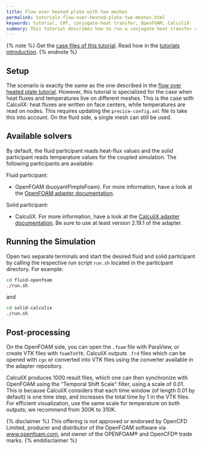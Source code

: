 ```yaml
---
title: Flow over heated plate with two meshes
permalink: tutorials-flow-over-heated-plate-two-meshes.html
keywords: tutorial, CHT, conjugate-heat transfer, OpenFOAM, CalculiX
summary: This tutorial describes how to run a conjugate heat transfer coupled simulation using preCICE and CalculiX as solid solver, which requires the usage of two meshes instead of one.
---
```



{% note %}
Get the [case files of this tutorial](https://github.com/precice/tutorials/tree/master/flow-over-heated-plate-calculix). Read how in the [tutorials introduction](https://www.precice.org/tutorials.html).
{% endnote %}

## Setup

The scenario is exactly the same as the one described in the [flow over heated plate tutorial](http://precice.org/tutorials-flow-over-heated-plate.html). However, this tutorial is specialized for the case when heat fluxes and temperatures live on different meshes. This is the case with CalculiX: heat fluxes are written on face centers, while temperatures are read on nodes. This requires updating the `precice-config.xml` file to take this into account. On the fluid side, a single mesh can still be used.

## Available solvers

By default, the fluid participant reads heat-flux values and the solid participant reads temperature values for the coupled simulation. The following participants are available:

Fluid participant:

* OpenFOAM (buoyantPimpleFoam). For more information, have a look at the [OpenFOAM adapter documentation](https://www.precice.org/adapter-openfoam-overview.html).

Solid participant:

* CalculiX. For more information, have a look at the [CalculiX adapter documentation](http://precice.org/adapter-calculix-overview.html). Be sure to use at least version 2.19.1 of the adapter.

## Running the Simulation

Open two separate terminals and start the desired fluid and solid participant by calling the respective run script `run.sh` located in the participant directory. For example:

```bash
cd fluid-openfoam
./run.sh
```

and

```bash
cd solid-calculix
./run.sh
```

## Post-processing

On the OpenFOAM side, you can open the `.foam` file with ParaView, or create VTK files with `foamToVTK`. CalculiX outputs `.frd` files which can be opened with `cgx` or converted into VTK files using the converter available in the adapter repository.

CalculiX produces 1000 result files, which one can then synchronize with OpenFOAM using the "Temporal Shift Scale" filter, using a scale of 0.01. This is because CalculiX considers that each time window (of length 0.01 by default) is one time step, and increases the total time by 1 in the VTK files. For efficient visualization, use the same scale for temperature on both outputs; we recommend from 300K to 310K.

{% disclaimer %}
This offering is not approved or endorsed by OpenCFD Limited, producer and distributor of the OpenFOAM software via www.openfoam.com, and owner of the OPENFOAM®  and OpenCFD®  trade marks.
{% enddisclaimer %}
